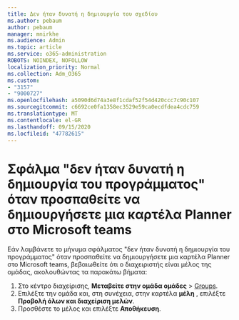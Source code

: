 ```yaml
---
title: Δεν ήταν δυνατή η δημιουργία του σχεδίου
ms.author: pebaum
author: pebaum
manager: mnirkhe
ms.audience: Admin
ms.topic: article
ms.service: o365-administration
ROBOTS: NOINDEX, NOFOLLOW
localization_priority: Normal
ms.collection: Adm_O365
ms.custom:
- "3157"
- "9000727"
ms.openlocfilehash: a5090d6d74a3e8f1cdaf52f54d420ccc7c90c107
ms.sourcegitcommit: c6692ce0fa1358ec3529e59ca0ecdfdea4cdc759
ms.translationtype: MT
ms.contentlocale: el-GR
ms.lasthandoff: 09/15/2020
ms.locfileid: "47782615"
---
```

# <a name="failed-to-create-the-plan-error-when-trying-to-create-a-planner-tab-in-microsoft-teams"></a>Σφάλμα "δεν ήταν δυνατή η δημιουργία του προγράμματος" όταν προσπαθείτε να δημιουργήσετε μια καρτέλα Planner στο Microsoft teams

Εάν λαμβάνετε το μήνυμα σφάλματος "δεν ήταν δυνατή η δημιουργία του προγράμματος" όταν προσπαθείτε να δημιουργήσετε μια καρτέλα Planner στο Microsoft teams, βεβαιωθείτε ότι ο διαχειριστής είναι μέλος της ομάδας, ακολουθώντας τα παρακάτω βήματα:

1. Στο κέντρο διαχείρισης, **Μεταβείτε στην ομάδα ομάδες**  >  [Groups](https://admin.microsoft.com/Adminportal/Home?source=applauncher#/groups). 
2. Επιλέξτε την ομάδα και, στη συνέχεια, στην καρτέλα **μέλη** , επιλέξτε **Προβολή όλων και διαχείριση μελών**.
3. Προσθέστε το μέλος και επιλέξτε **Αποθήκευση**.